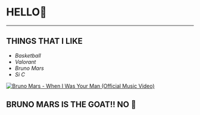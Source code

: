 # HELLO🌹
---
## **THINGS THAT I LIKE**

- *Basketball*
- *Valorant*
- *Bruno Mars*
- *Si C*

[![Bruno Mars - When I Was Your Man (Official Music Video)](https://i.ytimg.com/vi/ekzHIouo8Q4/maxresdefault.jpg)](https://www.youtube.com/watch?v=ekzHIouo8Q4)



## BRUNO MARS IS THE GOAT!! NO 🧢

